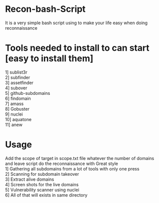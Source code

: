 # Recon-bash-Script

It is a very simple bash script using to make your life easy when doing reconnaissance

# Tools needed to install to can start [easy to install them]

1] sublist3r  
2] subfinder  
3] assetfinder  
4] subover  
5] github-subdomains  
6] findomain  
7] amass  
8] Gobuster  
9] nuclei  
10] aquatone  
11] anew  

# Usage

Add the scope of target in scope.txt file whatever the number of domains and leave script do the reconnaissance with Great style  
1] Gathering all subdomains from a lot of tools with only one press  
2] Scanning for subdomain takeover  
3] Extract alive domains  
4] Screen shots for the live domains  
5] Vulnerability scanner using nuclei  
6] All of that will exists in same directory  

